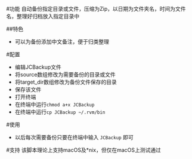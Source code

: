 #功能
自动备份指定目录或文件，压缩为Zip，以日期为文件夹名，时间为文件名，整理好归档放入指定目录中

##特色
* 可以为备份添加中文备注，便于归类整理

#配置
* 编辑JCBackup文件
* 将source数组修改为需要备份的目录或文件
* 将target_dir数组修改为备份文件保存的目录
* 保存该文件
* 打开终端
* 在终端中运行`chmod a+x JCBackup`
* 在终端中运行`cp JCBackup ~/.rvm/bin`

#使用
* 以后每次需要备份只要在终端中输入 `JCBackup` 即可

#支持
该脚本理论上支持macOS及*nix，但仅在macOS上测试通过
